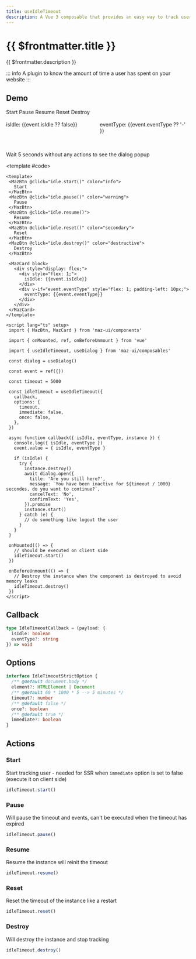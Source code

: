 ```yaml
---
title: useIdleTimeout
description: A Vue 3 composable that provides an easy way to track user inactivity on your website and execute a callback function when the user becomes idle.
---
```


# {{ $frontmatter.title }}

{{ $frontmatter.description }}

::: info
A plugin to know the amount of time a user has spent on your website
:::

## Demo

<ComponentDemo>
  <div class="flex items-start gap-05 items-center flex-wrap">
    <MazBtn @click="idleTimeout.start()" color="info">
      Start
    </MazBtn>
    <MazBtn @click="idleTimeout.pause()" color="warning">
      Pause
    </MazBtn>
    <MazBtn @click="idleTimeout.resume()">
      Resume
    </MazBtn>
    <MazBtn @click="idleTimeout.reset()" color="secondary">
      Reset
    </MazBtn>
    <MazBtn @click="idleTimeout.destroy()" color="destructive">
      Destroy
    </MazBtn>
  </div>

  <br />

  <MazCard block>
    <div style="display: flex;">
      <div style="flex: 1;">isIdle: {{event.isIdle ?? false}}</div>
      <div v-if="event.eventType" style="flex: 1; padding-left: 10px;">eventType: {{event.eventType ?? '-' }}</div>
    </div>
  </MazCard>

  <br />
  <br />

  <p class="maz-text-warning">Wait 5 seconds without any actions to see the dialog popup</p>

  <template #code>

   ```vue
  <template>
    <MazBtn @click="idle.start()" color="info">
      Start
    </MazBtn>
    <MazBtn @click="idle.pause()" color="warning">
      Pause
    </MazBtn>
    <MazBtn @click="idle.resume()">
      Resume
    </MazBtn>
    <MazBtn @click="idle.reset()" color="secondary">
      Reset
    </MazBtn>
    <MazBtn @click="idle.destroy()" color="destructive">
      Destroy
    </MazBtn>

    <MazCard block>
      <div style="display: flex;">
        <div style="flex: 1;">
          isIdle: {{event.isIdle}}
        </div>
        <div v-if="event.eventType" style="flex: 1; padding-left: 10px;">
          eventType: {{event.eventType}}
        </div>
      </div>
    </MazCard>
  </template>

  <script lang="ts" setup>
    import { MazBtn, MazCard } from 'maz-ui/components'

    import { onMounted, ref, onBeforeUnmount } from 'vue'

    import { useIdleTimeout, useDialog } from 'maz-ui/composables'

    const dialog = useDialog()

    const event = ref({})

    const timeout = 5000

    const idleTimeout = useIdleTimeout({
      callback,
      options: {
        timeout,
        immediate: false,
        once: false,
      },
    })

    async function callback({ isIdle, eventType, instance }) {
      console.log({ isIdle, eventType })
      event.value = { isIdle, eventType }

      if (isIdle) {
        try {
          instance.destroy()
          await dialog.open({
            title: 'Are you still here?',
            message: `You have been inactive for ${timeout / 1000} secondes, do you want to continue?`,
            cancelText: 'No',
            confirmText: 'Yes',
          }).promise
          instance.start()
        } catch (e) {
          // do something like logout the user
        }
      }
    }

    onMounted(() => {
      // should be executed on client side
      idleTimeout.start()
    })

    onBeforeUnmount(() => {
      // Destroy the instance when the component is destroyed to avoid memory leaks
      idleTimeout.destroy()
    })
  </script>
  ```

  </template>
</ComponentDemo>

<script lang="ts" setup>
  import { onMounted, ref, onBeforeUnmount } from 'vue'

  import { useIdleTimeout } from 'maz-ui/src/composables/useIdleTimeout'
  import { useDialog } from 'maz-ui/src/composables/useDialog'

  const dialog = useDialog()

  const event = ref({})

  const timeout = 5000

  const idleTimeout = useIdleTimeout({
    callback,
    options: {
      timeout,
      immediate: false,
      once: false,
    },
  })

  async function callback({ isIdle, eventType, instance }) {
    console.log({ isIdle, eventType })
    event.value = { isIdle, eventType }

    if (isIdle) {
      try {
        instance.destroy()
        await dialog.open({
          title: 'Are you still here?',
          message: `You have been inactive for ${timeout / 1000} secondes, do you want to continue?`,
          data: {
            cancelText: 'No',
            confirmText: 'Yes',
          }
        }).promise
        instance.start()
      } catch (e) {
        instance.destroy()
      }
    }
  }

  onMounted(() => {
    // should be executed on client
    idleTimeout.start()
  })

  onBeforeUnmount(() => {
    idleTimeout.destroy()
  })
</script>

## Callback

```ts
type IdleTimeoutCallback = (payload: {
  isIdle: boolean
  eventType?: string
}) => void
```

## Options

```ts
interface IdleTimeoutStrictOption {
  /** @default document.body */
  element?: HTMLElement | Document
  /** @default 60 * 1000 * 5 --> 5 minutes */
  timeout?: number
  /** @default false */
  once?: boolean
  /** @default true */
  immediate?: boolean
}
```

## Actions

### Start

Start tracking user - needed for SSR when `immediate` option is set to false (execute it on client side)

```ts
idleTimeout.start()
```

### Pause

Will pause the timeout and events, can't be executed when the timeout has expired

```ts
idleTimeout.pause()
```

### Resume

Resume the instance will reinit the timeout

```ts
idleTimeout.resume()
```

### Reset

Reset the timeout of the instance like a restart

```ts
idleTimeout.reset()
```

### Destroy

Will destroy the instance and stop tracking

```ts
idleTimeout.destroy()
```
